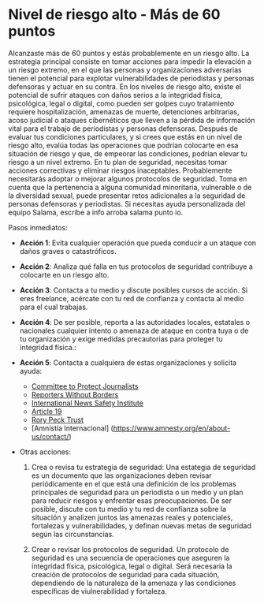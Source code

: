 # Nivel de riesgo alto - Más de 60 puntos

Alcanzaste más de 60 puntos y estás probablemente en un riesgo alto.
La estrategia principal consiste en tomar acciones para impedir la elevación a un riesgo extremo, en el que las personas y organizaciones adversarias tienen el potencial para explotar vulnerabilidades de periodistas y personas defensoras y actuar en su contra.
En los niveles de riesgo alto, existe el potencial de sufrir ataques con daños serios a la integridad física, psicológica, legal o digital, como pueden ser golpes cuyo tratamiento requiere hospitalización, amenazas de muerte, detenciones arbitrarias, acoso judicial o ataques cibernéticos que lleven a la pérdida de información vital para el trabajo de periodistas y personas defensoras. 
Después de evaluar tus condiciones particulares, y si crees que estás en un nivel de riesgo alto, evalúa todas las operaciones que podrían colocarte en esa situación de riesgo y que, de empeorar las condiciones, podrían elevar tu riesgo a un nivel extremo. 
En tu plan de seguridad, necesitas tomar acciones correctivas y eliminar riesgos inaceptables. 
Probablemente necesitarás adoptar o mejorar algunos protocolos de seguridad.
Toma en cuenta que la pertenencia a alguna comunidad minoritaria, vulnerable o de la diversidad sexual, puede presentar retos adicionales a la seguridad de personas defensoras y periodistas.
Si necesitas ayuda personalizada del equipo Salama, escribe a info arroba salama punto io.

Pasos inmediatos:

- **Acción 1**: Evita cualquier operación que pueda conducir a un ataque con daños graves o catastróficos.

- **Acción 2**: Analiza qué falla en tus protocolos de seguridad contribuye a colocarte en un riesgo alto.

- **Acción 3**: Contacta a tu medio y discute posibles cursos de acción. Si eres freelance, acércate con tu red de confianza y contacta al medio para el cual trabajas.

- **Acción 4**: De ser posible, reporta a las autoridades locales, estatales o nacionales cualquier intento o amenaza de ataque en contra tuya o de tu organización y exige medidas precautorias para proteger tu integridad física.:

- **Acción 5**: Contacta a cualquiera de estas organizaciones y solicita ayuda:
  - [Committee to Protect Journalists](https://www.cpj.org/campaigns/assistance/how-to-get-help.php)
  - [Reporters Without Borders](http://en.rsf.org/a-hotline-for-journalists-in-17-04-2007,21749.html) 
  - [International News Safety Institute](http://www.newssafety.org/contact/) 
  - [Article 19](http://www.article19.org/pages/en/contact-us.html)
  - [Rory Peck Trust](https://rorypecktrust.org/Contact)
  - [Amnistía Internacional] (https://www.amnesty.org/en/about-us/contact/)



- Otras acciones:
  
  1. Crea o revisa tu estrategia de seguridad: Una estategia de seguridad es un documento que las organizaciones deben revisar periódicamente en el que está una definición de los problemas principales de seguridad para un periodista o un medio y un plan para reducir riesgos y enfrentar esas preocupaciones. De ser posible, discute con tu medio y tu red de confianza sobre la situación y analizen juntos las amenazas reales y potenciales, fortalezas y vulnerabilidades, y definan nuevas metas de seguridad según las circunstancias.

  2. Crear o revisar los protocolos de seguridad. Un protocolo de seguridad es una secuencia de operaciones que aseguren la integridad física, psicológica, legal o digital. Será necesaria la creación de protocolos de seguridad para cada situación, dependiendo de la naturaleza de la amenaza y las condiciones específicas de viulnerabilidad y fortaleza.
